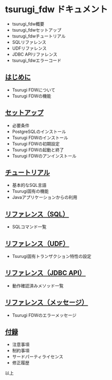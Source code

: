 # tsurugi_fdw ドキュメント

- tsurugi_fdw概要
- tsurugi_fdwセットアップ
- tsurugi_fdwチュートリアル
- SQLリファレンス
- UDFリファレンス
- JDBC APIリファレンス
- tsurugi_fdwエラーコード

## [はじめに](./preface.md)

- Tsurugi FDWについて
- Tsurugi FDWの機能

## [セットアップ](./setup.md)

- 必要条件
- PostgreSQLのインストール
- Tsurugi FDWのインストール
- Tsurugi FDWの初期設定
- Tsurugi FDWの起動と終了
- Tsurugi FDWのアンインストール

## [チュートリアル](./tutorial.md)

- 基本的なSQL言語
- Tsurugi固有の機能
- Javaアプリケーションからの利用

## [リファレンス（SQL）](./sql_reference.md)

- SQLコマンド一覧

## [リファレンス（UDF）](./udf_reference.md)

- Tsurugi固有トランザクション特性の設定

## [リファレンス（JDBC API）](./jdbc_reference.md)

- 動作確認済みメソッド一覧

## [リファレンス（メッセージ）](./message_reference.md)

- Tsurugi FDWのエラーメッセージ

## [付録](./appendixes.md)

- 注意事項
- 制約事項
- サードパーティライセンス
- 修正履歴

以上
